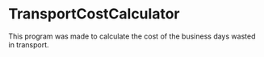 # TransportCostCalculator
This program was made to calculate the cost of the business days wasted in transport.
